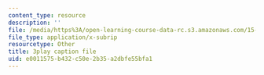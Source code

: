 ```yaml
---
content_type: resource
description: ''
file: /media/https%3A/open-learning-course-data-rc.s3.amazonaws.com/15-071-the-analytics-edge-spring-2017/e0011575b432c50e2b35a2dbfe55bfa1_2Yl5IkDMoUU.srt
file_type: application/x-subrip
resourcetype: Other
title: 3play caption file
uid: e0011575-b432-c50e-2b35-a2dbfe55bfa1
---
```

